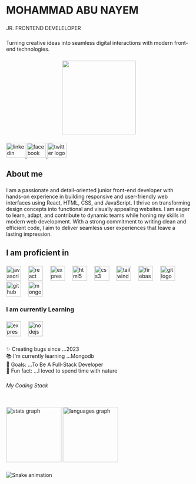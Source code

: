 <h1 align="left">MOHAMMAD ABU NAYEM</h1>

###

<p align="left">JR. FRONTEND DEVELELOPER</p>

###

<p align="left">Turning creative ideas into seamless digital interactions with modern front-end technologies.</p>

###

<div align="center">
  <img height="200" src="https://i.ibb.co/MPCL8Ns/DALL-E-2025-01-07-22-54-05-A-professional-and-clean-banner-design-with-a-unique-background-color-The.webp"  />
</div>

###

<div align="left">
  <a href="https://www.linkedin.com/in/mohammad-abu-nayem-b6b219270?utm_source=share&utm_campaign=share_via&utm_content=profile&utm_medium=android_app" target="_blank">
    <img src="https://raw.githubusercontent.com/maurodesouza/profile-readme-generator/master/src/assets/icons/social/linkedin/default.svg" width="52" height="40" alt="linkedin logo"  />
  </a>
  <a href="https://www.facebook.com/naeemislam.islam.399?mibextid=ZbWKwL" target="_blank">
    <img src="https://raw.githubusercontent.com/maurodesouza/profile-readme-generator/master/src/assets/icons/social/facebook/default.svg" width="52" height="40" alt="facebook logo"  />
  </a>
  <a href="https://x.com/MOHAMMADAB31922" target="_blank">
    <img src="https://raw.githubusercontent.com/maurodesouza/profile-readme-generator/master/src/assets/icons/social/twitter/default.svg" width="52" height="40" alt="twitter logo"  />
  </a>
</div>

###

<h2 align="left">About me</h2>

###

<p align="left">I am a passionate and detail-oriented junior front-end developer with hands-on experience in building responsive and user-friendly web interfaces using React, HTML, CSS, and JavaScript. I thrive on transforming design concepts into functional and visually appealing websites. I am eager to learn, adapt, and contribute to dynamic teams while honing my skills in modern web development. With a strong commitment to writing clean and efficient code, I aim to deliver seamless user experiences that leave a lasting impression.</p>

###

<h2 align="left">I am proficient in</h2>

###

<div align="left">
  <img src="https://cdn.jsdelivr.net/gh/devicons/devicon/icons/javascript/javascript-original.svg" height="40" alt="javascript logo"  />
  <img width="12" />
  <img src="https://cdn.jsdelivr.net/gh/devicons/devicon/icons/react/react-original.svg" height="40" alt="react logo"  />
  <img width="12" />
  <img src="https://cdn.jsdelivr.net/gh/devicons/devicon/icons/express/express-original.svg" height="40" alt="express logo"  />
  <img width="12" />
  <img src="https://cdn.jsdelivr.net/gh/devicons/devicon/icons/html5/html5-original.svg" height="40" alt="html5 logo"  />
  <img width="12" />
  <img src="https://cdn.jsdelivr.net/gh/devicons/devicon/icons/css3/css3-original.svg" height="40" alt="css3 logo"  />
  <img width="12" />
  <img src="https://cdn.jsdelivr.net/gh/devicons/devicon/icons/tailwindcss/tailwindcss-original-wordmark.svg" height="40" alt="tailwindcss logo"  />
  <img width="12" />
  <img src="https://cdn.jsdelivr.net/gh/devicons/devicon/icons/firebase/firebase-plain.svg" height="40" alt="firebase logo"  />
  <img width="12" />
  <img src="https://cdn.jsdelivr.net/gh/devicons/devicon/icons/git/git-original.svg" height="40" alt="git logo"  />
  <img width="12" />
  <img src="https://cdn.jsdelivr.net/gh/devicons/devicon/icons/github/github-original.svg" height="40" alt="github logo"  />
  <img width="12" />
  <img src="https://cdn.jsdelivr.net/gh/devicons/devicon/icons/mongodb/mongodb-original.svg" height="40" alt="mongodb logo"  />
</div>

###

<h3 align="left">I am currently Learning</h3>

###

<div align="left">
  <img src="https://cdn.jsdelivr.net/gh/devicons/devicon/icons/express/express-original.svg" height="40" alt="express logo"  />
  <img width="12" />
  <img src="https://cdn.jsdelivr.net/gh/devicons/devicon/icons/nodejs/nodejs-original.svg" height="40" alt="nodejs logo"  />
</div>

###

<p align="left"></p>

###

<p align="left">✨ Creating bugs since ...2023<br>📚 I'm currently learning ...Mongodb<br>🎯 Goals: ...To Be A Full-Stack Developer<br>🎲 Fun fact: ...I loved to spend time with nature</p>

###

<h6 align="left">My Coding Stack</h6>

###

<br clear="both">

<div align="left">
  <img src="https://github-readme-stats.vercel.app/api?username=ABUNAYEM7&hide_title=false&hide_rank=false&show_icons=true&include_all_commits=true&count_private=true&disable_animations=false&theme=dracula&locale=en&hide_border=false&order=1" height="150" alt="stats graph"  />
  <img src="https://github-readme-stats.vercel.app/api/top-langs?username=ABUNAYEM7&locale=en&hide_title=false&layout=compact&card_width=320&langs_count=5&theme=dracula&hide_border=false&order=2" height="150" alt="languages graph"  />
</div>

###

<img src="https://raw.githubusercontent.com/ABUNAYEM7/ABUNAYEM7/output/snake.svg" alt="Snake animation" />

###
